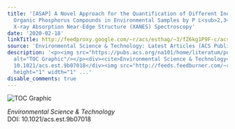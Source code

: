 ```yaml
---
title: '[ASAP] A Novel Approach for the Quantification of Different Inorganic and
  Organic Phosphorus Compounds in Environmental Samples by P L<sub>2,3</sub>-Edge
  X-ray Absorption Near-Edge Structure (XANES) Spectroscopy'
date: '2020-02-18'
linkTitle: http://feedproxy.google.com/~r/acs/esthag/~3/fZ6kg1P9F-c/acs.est.9b07018
source: 'Environmental Science & Technology: Latest Articles (ACS Publications)'
description: '<p><img src="https://pubs.acs.org/na101/home/literatum/publisher/achs/journals/content/esthag/0/esthag.ahead-of-print/acs.est.9b07018/20200218/images/medium/es9b07018_0004.gif"
  alt="TOC Graphic"/></p><div><cite>Environmental Science & Technology</cite></div><div>DOI:
  10.1021/acs.est.9b07018</div><img src="http://feeds.feedburner.com/~r/acs/esthag/~4/fZ6kg1P9F-c"
  height="1" width="1" ...'
disable_comments: true
---
```

<p><img src="https://pubs.acs.org/na101/home/literatum/publisher/achs/journals/content/esthag/0/esthag.ahead-of-print/acs.est.9b07018/20200218/images/medium/es9b07018_0004.gif" alt="TOC Graphic"/></p><div><cite>Environmental Science & Technology</cite></div><div>DOI: 10.1021/acs.est.9b07018</div><img src="http://feeds.feedburner.com/~r/acs/esthag/~4/fZ6kg1P9F-c" height="1" width="1" ...